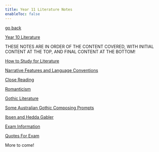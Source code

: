 ```yaml
---
title: Year 11 Literature Notes
enableToc: false
---
```


[go back](Subjects.md)

[Year 10 Literature](10Subjects/10Literature.md)

THESE NOTES ARE IN ORDER OF THE CONTENT COVERED, WITH INITIAL CONTENT AT THE TOP, AND FINAL CONTENT AT THE BOTTOM!

[How to Study for Literature](11Literature/Study.md)

[Narrative Features and Language Conventions](11Literature/Conventions.md)

[Close Reading](11Literature/CloseReading.md)

[Romanticism](11Literature/Rom.md)

[Gothic Literature](11Literature/Goth.md)

[Some Australian Gothic Composing Prompts](11Literature/AusGothicPrompts.md)

[Ibsen and Hedda Gabler](11Literature/HeddaGabler.md)

[Exam Information](11Literature/ExamInformation.md)

[Quotes For Exam](11Literature/ExamQuotesSem1.md)

More to come!
